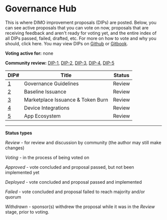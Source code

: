 # Governance Hub

This is where DIMO improvement proposals (DIPs) are posted. Below, you can see active proposals that you can vote on now, proposals that are receiving feedback and aren't ready for voting yet, and the entire index of all DIPs passed, failed, drafted, etc. For more on how to vote and why you should, click here. You may view DIPs on [Github](https://github.com/DIMO-Network/DIP) or [Gitbook](https://docs.dimo.zone/dips).

**Voting active for:** none

**Community review:** [DIP-1](dip1.md), [DIP-2](dip2.md), [DIP-3](https://docs.dimo.zone/governance/dip-3-marketplace-issuance-and-token-burn), [DIP-4](dip4.md), [DIP-5](dip5.md)

| DIP#                                                                             | Title                             | Status |
| -------------------------------------------------------------------------------- | --------------------------------- | ------ |
| [1](dip1.md)                                                                     | Governance Guidelines             | Review |
| [2](dip2.md)                                                                     | Baseline Issuance                 | Review |
| [3](https://docs.dimo.zone/governance/dip-3-marketplace-issuance-and-token-burn) | Marketplace Issuance & Token Burn | Review |
| [4](dip4.md)                                                                     | Device Integrations               | Review |
| [5](dip5.md)                                                                     | App Ecosystem                     | Review |

***

**Status types**

_Review_ - for review and discussion by community (the author may still make changes)

_Voting_ - in the process of being voted on

_Approved_ - vote concluded and proposal passed, but not been implemented yet

_Deployed -_ vote concluded and proposal passed and implemented

_Failed_ - vote concluded and proposal failed to reach majority and/or quorum

_Withdrawn_ - sponsor(s) withdrew the proposal while it was in the _Review_ stage, prior to voting.
